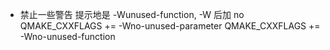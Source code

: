 

* 禁止一些警告 提示地是 -Wunused-function, -W 后加 no
QMAKE_CXXFLAGS += -Wno-unused-parameter
QMAKE_CXXFLAGS += -Wno-unused-function
